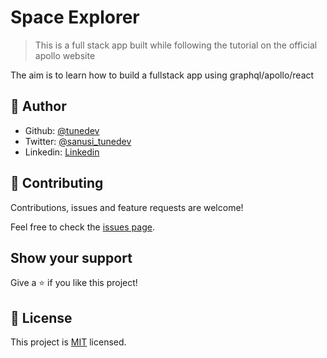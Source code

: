 # Space Explorer

> This is a full stack app built while following the tutorial on the official apollo website

The aim is to learn how to build a fullstack app using graphql/apollo/react

## 👤 Author

- Github: [@tunedev](https://github.com/tunedev)
- Twitter: [@sanusi_tunedev](https://twitter.com/sanusi_tunedev)
- Linkedin: [Linkedin](https://www.linkedin.com/in/babatunde-sanusi-806b88164/)

## 🤝 Contributing

Contributions, issues and feature requests are welcome!

Feel free to check the [issues page](issues/).

## Show your support

Give a ⭐️ if you like this project!

## 📝 License

This project is [MIT]() licensed.
